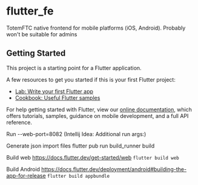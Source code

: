 # flutter_fe

TotemFTC native frontend for mobile platforms (iOS, Android).
Probably won't be suitable for admins

## Getting Started

This project is a starting point for a Flutter application.

A few resources to get you started if this is your first Flutter project:

- [Lab: Write your first Flutter app](https://flutter.dev/docs/get-started/codelab)
- [Cookbook: Useful Flutter samples](https://flutter.dev/docs/cookbook)

For help getting started with Flutter, view our
[online documentation](https://flutter.dev/docs), which offers tutorials,
samples, guidance on mobile development, and a full API reference.

Run
--web-port=8082
(Intellij Idea: Additional run args:)

Generate json import files
flutter pub run build_runner build

Build web
https://docs.flutter.dev/get-started/web
`flutter build web`


Build Android
https://docs.flutter.dev/deployment/android#building-the-app-for-release
`flutter build appbundle`
